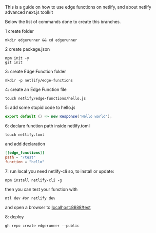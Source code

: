 This is a guide on how to use edge functions on netlify, and about netlify advanced next.js toolkit

Below the list of commands done to create this branches.

1 create folder

```
mkdir edgerunner && cd edgerunner
```

2 create package.json

```
npm init -y
git init
```

3: create Edge Function folder

```zh
mkdir -p netlify/edge-functions

```

4: create an Edge Function file

```zh
touch netlify/edge-functions/hello.js

```

5: add some stupid code to hello.js

```js
export default () => new Response('Hello world');
```

6: declare function path inside netlify.toml

```zh
touch netlify.toml
```

and add declaration

```toml
[[edge_functions]]
path = "/test"
function = "hello"
```

7: run local
you need netlify-cli so, to install or update:

```
npm install netlify-cli -g
```

then you can test your function with

```
ntl dev #or netlify dev
```

and open a browser to [localhost:8888/test]()

8: deploy

```
gh repo create edgerunner --public
```

